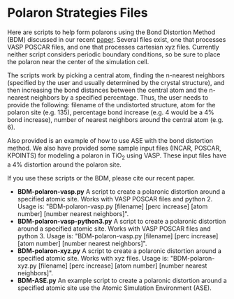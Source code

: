 # Polaron Strategies Files
Here are scripts to help form polarons using the Bond Distortion Method (BDM) discussed in our recent [paper](https://doi.org/10.1021/acs.jctc.0c00374). Several files exist, one that processes VASP POSCAR files, and one that processes cartesian xyz files. Currently neither script considers periodic boundary conditions, so be sure to place the polaron near the center of the simulation cell. 

The scripts work by picking a central atom, finding the n-nearest neighbors (specified by the user and usually determined by the crystal structure), and then increasing the bond distances between the central atom and the n-nearest neighbors by a specified percentage. Thus, the user needs to provide the following: filename of the undistorted structure, atom for the polaron site (e.g. 135), percentage bond increase (e.g. 4 would be a 4% bond increase), number of nearest neighbors around the central atom (e.g. 6). 

Also provided is an example of how to use ASE with the bond distortion method. We also have provided some sample input files (INCAR, POSCAR, KPOINTS) for modeling a polaron in TiO<sub>2</sub> using VASP. These input files have a 4% distortion around the polaron site.

If you use these scripts or the BDM, please cite our recent paper. 



- **BDM-polaron-vasp.py** A script to create a polaronic distortion around a specified atomic site. Works with VASP POSCAR files and python 2. Usage is: "BDM-polaron-vasp.py [filename] [perc increase] [atom number] [number nearest neighbors]".
- **BDM-polaron-vasp-python3.py** A script to create a polaronic distortion around a specified atomic site. Works with VASP POSCAR files and python 3. Usage is: "BDM-polaron-vasp.py [filename] [perc increase] [atom number] [number nearest neighbors]".
- **BDM-polaron-xyz.py** A script to create a polaronic distortion around a specified atomic site. Works with xyz files. Usage is: "BDM-polaron-xyz.py [filename] [perc increase] [atom number] [number nearest neighbors]".
- **BDM-ASE.py** An example script to create a polaronic distortion around a specified atomic site use the Atomic Simulation Environment (ASE). 

